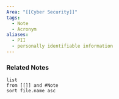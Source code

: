 ```yaml
---
Area: "[[Cyber Security]]"
tags:
  - Note
  - Acronym
aliases:
  - PII
  - personally identifiable information
---
```





### Related Notes
```dataview
list
from [[]] and #Note 
sort file.name asc
```
